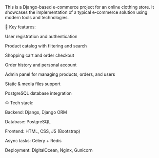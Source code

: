 This is a Django-based e-commerce project for an online clothing store.
It showcases the implementation of a typical e-commerce solution using modern tools and technologies.

🔑 Key features:

User registration and authentication

Product catalog with filtering and search

Shopping cart and order checkout

Order history and personal account

Admin panel for managing products, orders, and users

Static & media files support

PostgreSQL database integration

⚙️ Tech stack:

Backend: Django, Django ORM

Database: PostgreSQL

Frontend: HTML, CSS, JS (Bootstrap)

Async tasks: Celery + Redis

Deployment: DigitalOcean, Nginx, Gunicorn
